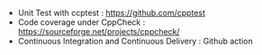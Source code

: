* Unit Test with ccptest : https://github.com/cpptest
* Code coverage under CppCheck : https://sourceforge.net/projects/cppcheck/
* Continuous Integration and Continuous Delivery : Github action
